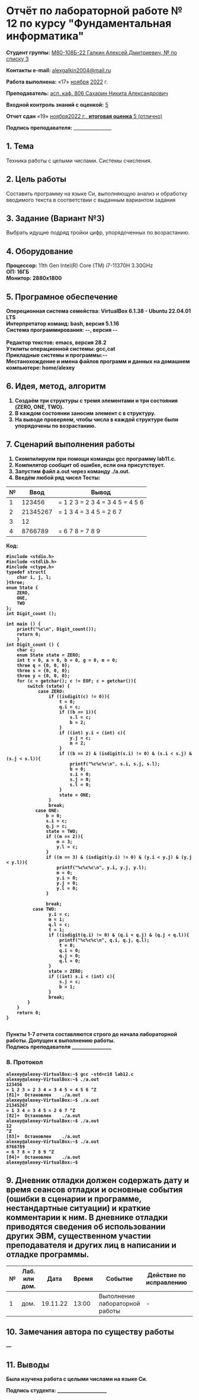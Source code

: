 # **Отчёт по лабораторной работе № 12** по курсу "Фундаментальная информатика"

<b>Студент группы:</b> <ins>М80-108Б-22 Галкин Алексей Дмитриевич, № по списку 3</ins> 

<b>Контакты e-mail:</b> <ins>alexgalkin2004@mail.ru</ins>

<b>Работа выполнена:</b> «17» <ins>ноября</ins> <ins>2022</ins> г.

<b>Преподаватель:</b> <ins>асп. каф. 806 Сахарин Никита Александрович</ins>

<b>Входной контроль знаний с оценкой:</b> <ins>5</ins>

<b>Отчет сдан</b> «19» <ins>ноября<ins>2022</ins> г., <b>итоговая оценка</b> <ins>5 (отлично)</ins>

<b>Подпись преподавателя:</b> ________________  

## 1. Тема
Техника работы с целыми числами. Системы счисления.

## 2. Цель работы
Составить программу на языке Си, выполняющую анализ и обработку вводимого текста в соответствии с выданным вариантом задания
## 3. Задание (Вариант №3)
Выбрать идущие подряд тройки цифр, упорядоченных по возрастанию.
## 4. Оборудование
<b>Процессор:</b> 11th Gen Intel(R) Core (TM) i7-11370H 3.30GHz<br/>
<b>ОП: 16ГБ <br/>
<b>Монитор: 2880x1800 <br/>
## 5. Програмное обеспечение
<b>Опереционная система семейства: VirtualBox 6.1.38 - Ubuntu 22.04.01 LTS<br/>
<b>Интерпретатор команд:</b> bash, версия 5.1.16<br/>
<b>Система программирования:</b> --, версия --<br/>  
<b>Редактор текстов:</b> emacs, версия **28.2**<br/>
<b>Утилиты операционной системы:</b> gcc,cat<br/>
<b>Прикладные системы и программы:</b>--<br/>
<b>Местанохождение и имена файлов программ и данных на домашнем компьютере:</b> home/alexey<br/>
## 6. Идея, метод, алгоритм
1. Создаём три структуры с тремя элементами и три состояния (ZERO, ONE, TWO).
2. В каждом состоянии заносим элемент c в структуру.
3. На выводе проверяем, чтобы числа в каждой структуре были упорядочены по возрастанию.
## 7. Сценарий выполнения работы
1. Скомпилируем при помощи команды gcc программу lab11.c.
2. Компилятор сообщит об ошибке, если она присутствует.
3. Запустим файл a.out через команду ./a.out.
4. Введём любой ряд чисел
Тесты:     
      
| № | Ввод | Вывод |
| ------ | ------ | ------ |
| 1 | 123456 |= 1 2 3 = 2 3 4 = 3 4 5 = 4 5 6 |
| 2 | 21345267 |= 1 3 4 = 3 4 5 = 2 6 7 |
| 3 | 12 |  |
| 4 | 8766789 |= 6 7 8 = 7 8 9 |

Код:
```
#include <stdio.h>
#include <stdlib.h>
#include <ctype.h>
typedef struct{
    char i, j, l;
}three;
enum State {
    ZERO,
    ONE,
    TWO
};
int Digit_count ();

int main () {
    printf("%c\n", Digit_count());
    return 0;
    }
int Digit_count () {
    char c;
    enum State state = ZERO;
    int t = 0, a = 0, b = 0, g = 0, m = 0;
    three q = {0, 0, 0};
    three s = {0, 0, 0};
    three y = {0, 0, 0};
    for (c = getchar(); c != EOF; c = getchar()){
        switch (state) {
            case ZERO:
                if ((isdigit(c) != 0)){
                    t = 0;
                    q.i = c;
                    if ((b == 1)){
                        s.l = c;
                        b = 2;
                    }
                    if ((int) y.i < (int) c){
                        y.j = c;
                        m = 2;
                    }
                    if ((b == 2) & (isdigit(s.i) != 0) & (s.i < s.j) & (s.j < s.l)){
                        printf("%c%c%c\n", s.i, s.j, s.l);
                        b = 0;
                        s.i = 0;
                        s.j = 0;
                        s.l = 0;
                    }  
                    state = ONE;
                }
                break;
           case ONE:
               b = 0;
               s.i = c;
               q.j = c;
               state = TWO;
               if ((m == 2)){
                   m = 3;
                   y.l = c;
               }
               if ((m == 3) & (isdigit(y.i) != 0) & (y.i < y.j) & (y.j < y.l)){
                   printf("%c%c%c\n", y.i, y.j, y.l);
                   m = 0;
                   y.i = 0;
                   y.j = 0;
                   y.l = 0;
               }
               
               break;
          case TWO:
                y.i = c;
                m = 1;
                q.l = c;
                t = 1;
                if ((isdigit(q.i) != 0) & (q.i < q.j) & (q.j < q.l)){
                    printf("%c%c%c\n", q.i, q.j, q.l);
                    t = 0;
                    q.i = 0;
                    q.j = 0;
                    q.l = 0;
                }
                state = ZERO;
                if ((int) s.i < (int) c){
                    s.j = c;
                    b = 1;
                } 
                break;
        }
    }
    return 0;
}
                                  
```
Пункты 1-7 отчета составляются строго до начала лабораторной работы.
Допущен к выполнению работы.  
<b>Подпись преподавателя</b> ________________
### 8. **Протокол**
```
alexey@alexey-VirtualBox:~$ gcc -std=c18 lab12.c
alexey@alexey-VirtualBox:~$ ./a.out
123456
= 1 2 3 = 2 3 4 = 3 4 5 = 4 5 6 ^Z
[81]+  Остановлен    ./a.out
alexey@alexey-VirtualBox:~$ ./a.out
21345267
= 1 3 4 = 3 4 5 = 2 6 7 ^Z
[82]+  Остановлен    ./a.out
alexey@alexey-VirtualBox:~$ ./a.out
12
^Z
[83]+  Остановлен    ./a.out
alexey@alexey-VirtualBox:~$ ./a.out
8766789
= 6 7 8 = 7 8 9 ^Z
[84]+  Остановлен    ./a.out
alexey@alexey-VirtualBox:~$
```
## 9. Дневник отладки должен содержать дату и время сеансов отладки и основные события (ошибки в сценарии и программе, нестандартные ситуации) и краткие комментарии к ним. В дневнике отладки приводятся сведения об использовании других ЭВМ, существенном участии преподавателя и других лиц в написании и отладке программы.

| № |  Лаб. или дом. | Дата | Время | Событие | Действие по исправлению | Примечание |
| ------ | ------ | ------ | ------ | ------ | ------ | ------ |
| 1 | дом. | 19.11.22 | 13:00 | Выполнение лабораторной работы | - | - |    
## 10. Замечания автора по существу работы
—
## 11. Выводы
Была изучена работа с целыми числами на языке Си.
  
<b>Подпись студента:</b> ____________________
